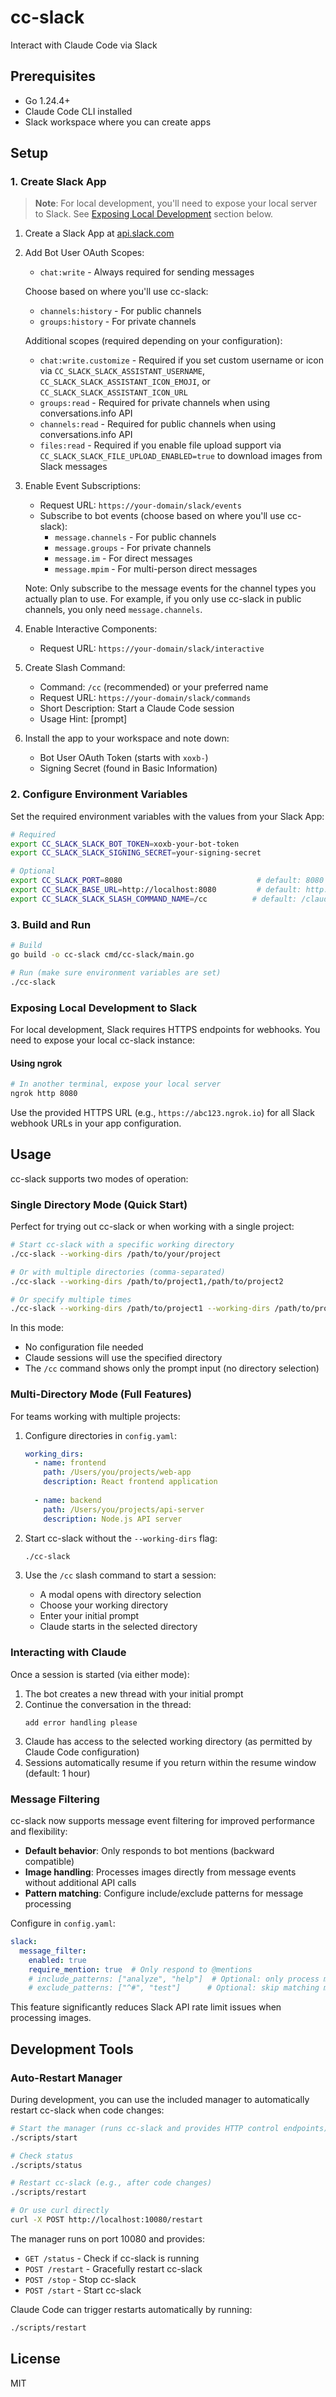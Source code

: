 # cc-slack

Interact with Claude Code via Slack

## Prerequisites

- Go 1.24.4+
- Claude Code CLI installed
- Slack workspace where you can create apps

## Setup

### 1. Create Slack App

> **Note**: For local development, you'll need to expose your local server to Slack. See [Exposing Local Development](#exposing-local-development-to-slack) section below.

1. Create a Slack App at [api.slack.com](https://api.slack.com)
2. Add Bot User OAuth Scopes:
   - `chat:write` - Always required for sending messages
   
   Choose based on where you'll use cc-slack:
   - `channels:history` - For public channels
   - `groups:history` - For private channels
   
   Additional scopes (required depending on your configuration):
   - `chat:write.customize` - Required if you set custom username or icon via `CC_SLACK_SLACK_ASSISTANT_USERNAME`, `CC_SLACK_SLACK_ASSISTANT_ICON_EMOJI`, or `CC_SLACK_SLACK_ASSISTANT_ICON_URL`
   - `groups:read` - Required for private channels when using conversations.info API
   - `channels:read` - Required for public channels when using conversations.info API
   - `files:read` - Required if you enable file upload support via `CC_SLACK_SLACK_FILE_UPLOAD_ENABLED=true` to download images from Slack messages
3. Enable Event Subscriptions:
   - Request URL: `https://your-domain/slack/events`
   - Subscribe to bot events (choose based on where you'll use cc-slack):
     - `message.channels` - For public channels
     - `message.groups` - For private channels
     - `message.im` - For direct messages
     - `message.mpim` - For multi-person direct messages
   
   Note: Only subscribe to the message events for the channel types you actually plan to use. For example, if you only use cc-slack in public channels, you only need `message.channels`.
4. Enable Interactive Components:
   - Request URL: `https://your-domain/slack/interactive`
5. Create Slash Command:
   - Command: `/cc` (recommended) or your preferred name
   - Request URL: `https://your-domain/slack/commands`
   - Short Description: Start a Claude Code session
   - Usage Hint: [prompt]
6. Install the app to your workspace and note down:
   - Bot User OAuth Token (starts with `xoxb-`)
   - Signing Secret (found in Basic Information)

### 2. Configure Environment Variables

Set the required environment variables with the values from your Slack App:

```bash
# Required
export CC_SLACK_SLACK_BOT_TOKEN=xoxb-your-bot-token
export CC_SLACK_SLACK_SIGNING_SECRET=your-signing-secret

# Optional
export CC_SLACK_PORT=8080                              # default: 8080
export CC_SLACK_BASE_URL=http://localhost:8080         # default: http://localhost:8080
export CC_SLACK_SLACK_SLASH_COMMAND_NAME=/cc          # default: /claude
```

### 3. Build and Run

```bash
# Build
go build -o cc-slack cmd/cc-slack/main.go

# Run (make sure environment variables are set)
./cc-slack
```

### Exposing Local Development to Slack

For local development, Slack requires HTTPS endpoints for webhooks. You need to expose your local cc-slack instance:

#### Using ngrok

```bash
# In another terminal, expose your local server
ngrok http 8080
```

Use the provided HTTPS URL (e.g., `https://abc123.ngrok.io`) for all Slack webhook URLs in your app configuration.

## Usage

cc-slack supports two modes of operation:

### Single Directory Mode (Quick Start)

Perfect for trying out cc-slack or when working with a single project:

```bash
# Start cc-slack with a specific working directory
./cc-slack --working-dirs /path/to/your/project

# Or with multiple directories (comma-separated)
./cc-slack --working-dirs /path/to/project1,/path/to/project2

# Or specify multiple times
./cc-slack --working-dirs /path/to/project1 --working-dirs /path/to/project2
```

In this mode:
- No configuration file needed
- Claude sessions will use the specified directory
- The `/cc` command shows only the prompt input (no directory selection)

### Multi-Directory Mode (Full Features)

For teams working with multiple projects:

1. Configure directories in `config.yaml`:
   ```yaml
   working_dirs:
     - name: frontend
       path: /Users/you/projects/web-app
       description: React frontend application
     
     - name: backend
       path: /Users/you/projects/api-server
       description: Node.js API server
   ```

2. Start cc-slack without the `--working-dirs` flag:
   ```bash
   ./cc-slack
   ```

3. Use the `/cc` slash command to start a session:
   - A modal opens with directory selection
   - Choose your working directory
   - Enter your initial prompt
   - Claude starts in the selected directory

### Interacting with Claude

Once a session is started (via either mode):

1. The bot creates a new thread with your initial prompt
2. Continue the conversation in the thread:
   ```
   add error handling please
   ```
3. Claude has access to the selected working directory (as permitted by Claude Code configuration)
4. Sessions automatically resume if you return within the resume window (default: 1 hour)

### Message Filtering

cc-slack now supports message event filtering for improved performance and flexibility:

- **Default behavior**: Only responds to bot mentions (backward compatible)
- **Image handling**: Processes images directly from message events without additional API calls
- **Pattern matching**: Configure include/exclude patterns for message processing

Configure in `config.yaml`:
```yaml
slack:
  message_filter:
    enabled: true
    require_mention: true  # Only respond to @mentions
    # include_patterns: ["analyze", "help"]  # Optional: only process matching messages
    # exclude_patterns: ["^#", "test"]      # Optional: skip matching messages
```

This feature significantly reduces Slack API rate limit issues when processing images.

## Development Tools

### Auto-Restart Manager

During development, you can use the included manager to automatically restart cc-slack when code changes:

```bash
# Start the manager (runs cc-slack and provides HTTP control endpoints)
./scripts/start

# Check status
./scripts/status

# Restart cc-slack (e.g., after code changes)
./scripts/restart

# Or use curl directly
curl -X POST http://localhost:10080/restart
```

The manager runs on port 10080 and provides:
- `GET /status` - Check if cc-slack is running
- `POST /restart` - Gracefully restart cc-slack
- `POST /stop` - Stop cc-slack
- `POST /start` - Start cc-slack

Claude Code can trigger restarts automatically by running:
```bash
./scripts/restart
```

## License

MIT
